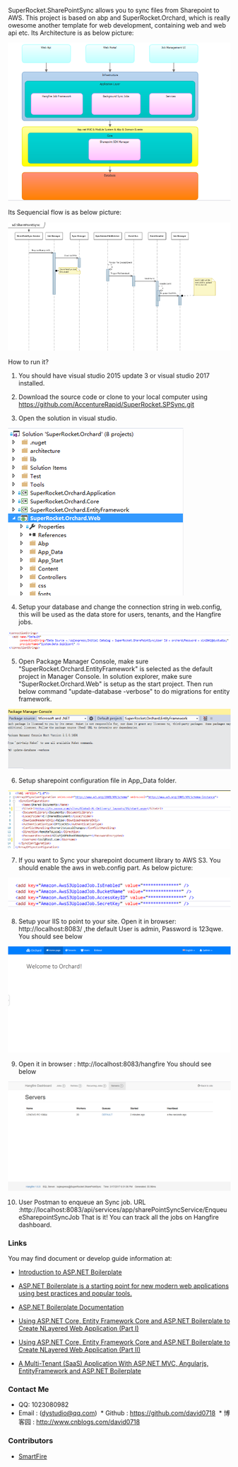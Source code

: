 SuperRocket.SharePointSync allows you to sync files from Sharepoint to AWS.
This project is based on abp and SuperRocket.Orchard, which is really owesome another template for web development, containing web and web api etc.
Its Architecture is as below picture: 

![](https://github.com/AccentureRapid/SuperRocket.SPSync/blob/master/pic/2.png)

Its Sequencial flow is as below picture:  

![](https://github.com/AccentureRapid/SuperRocket.SPSync/blob/master/pic/1.png)

How to run it?
1.	You should have visual studio 2015 update 3 or visual studio 2017 installed.

2.	Download the source code or clone to your local computer using https://github.com/AccentureRapid/SuperRocket.SPSync.git

3.	Open the solution in visual studio.

![](https://github.com/AccentureRapid/SuperRocket.SPSync/blob/master/pic/3.png)

4.	Setup your database and change the connection string in web.config, this will be used as the data store for users, tenants, and the Hangfire jobs.  

![](https://github.com/AccentureRapid/SuperRocket.SPSync/blob/master/pic/connection.png)

5.	Open Package Manager Console, make sure "SuperRocket.Orchard.EntityFramework" is selected as the default project in Manager Console. In solution explorer, make sure "SuperRocket.Orchard.Web" is setup as the start project. Then run below command "update-database -verbose" to do migrations for entity framework.  

![](https://github.com/AccentureRapid/SuperRocket.SPSync/blob/master/pic/initial_db.png)

6.	Setup sharepoint configuration file in App_Data folder. 

![](https://github.com/AccentureRapid/SuperRocket.SPSync/blob/master/pic/sharepoint_credential.png)

7.	If you want to Sync your sharepoint document library to AWS S3. You should enable the aws in web.config part. As below picture:
 
![](https://github.com/AccentureRapid/SuperRocket.SPSync/blob/master/pic/aws_setting.png) 
 
8.	Setup your IIS to point to your site. Open it in browser: http://localhost:8083/ ,the default User is admin, Password is 123qwe. You should see below  

![](https://github.com/AccentureRapid/SuperRocket.SPSync/blob/master/pic/dashboard.png) 

9.	Open it in browser : http://localhost:8083/hangfire You should see below  

![](https://github.com/AccentureRapid/SuperRocket.SPSync/blob/master/pic/hangfire.png) 

10.	User Postman to enqueue an Sync job. URL :http://localhost:8083/api/services/app/sharePointSyncService/EnqueueSharepointSyncJob That is it! You can track all the jobs on Hangfire dashboard.

### Links
You may find document or develop guide information at:

  * [Introduction to ASP.NET Boilerplate](https://www.codeproject.com/Articles/768664/Introduction-to-ASP-NET-Boilerplate)
  
  * [ASP.NET Boilerplate is a starting point for new modern web applications using best practices and popular tools.](http://aspnetboilerplate.com/)
  
  * [ASP.NET Boilerplate Documentation](http://aspnetboilerplate.com/Pages/Documents)
  
  * [Using ASP.NET Core, Entity Framework Core and ASP.NET Boilerplate to Create NLayered Web Application (Part I)](https://www.codeproject.com/Articles/1115763/Using-ASP-NET-Core-Entity-Framework-Core-and-ASP-N)
  
  * [Using ASP.NET Core, Entity Framework Core and ASP.NET Boilerplate to Create NLayered Web Application (Part II)](https://www.codeproject.com/Articles/1117216/Using-ASP-NET-Core-Entity-Framework-Core-and-ASP)

  * [A Multi-Tenant (SaaS) Application With ASP.NET MVC, Angularjs, EntityFramework and ASP.NET Boilerplate](https://www.codeproject.com/Articles/1043326/A-Multi-Tenant-SaaS-Application-With-ASP-NET-MVC-A)

### Contact Me
  * QQ: 1023080982
  * Email : (dystudio@qq.com)
  * Github : https://github.com/david0718
  * 博客园 : http://www.cnblogs.com/david0718 
  
### Contributors
  * [SmartFire](https://github.com/david0718)
